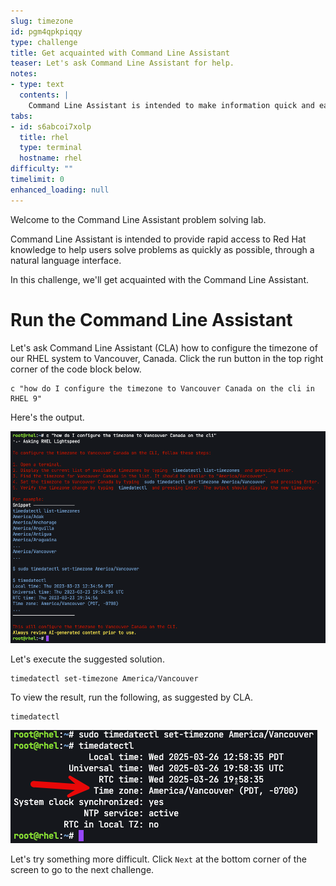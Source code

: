 ```yaml
---
slug: timezone
id: pgm4qpkpiqqy
type: challenge
title: Get acquainted with Command Line Assistant
teaser: Let's ask Command Line Assistant for help.
notes:
- type: text
  contents: |
    Command Line Assistant is intended to make information quick and easy to access. It incorporates knowledge from resources such as the Red Hat Enterprise Linux documentation and makes it easier to find through natural language queries in the command line.
tabs:
- id: s6abcoi7xolp
  title: rhel
  type: terminal
  hostname: rhel
difficulty: ""
timelimit: 0
enhanced_loading: null
---
```

Welcome to the Command Line Assistant problem solving lab.

Command Line Assistant is intended to provide rapid access to Red Hat knowledge to help users solve problems as quickly as possible, through a natural language interface.

In this challenge, we'll get acquainted with the Command Line Assistant.

Run the Command Line Assistant
===
Let's ask Command Line Assistant (CLA) how to configure the timezone of our RHEL system to Vancouver, Canada. Click the run button in the top right corner of the code block below.

```bash,run
c "how do I configure the timezone to Vancouver Canada on the cli in RHEL 9"
```

Here's the output.

![](../assets/timezoneoutput.png)

Let's execute the suggested solution.

```bash,run
timedatectl set-timezone America/Vancouver
```

To view the result, run the following, as suggested by CLA.
```bash,run
timedatectl
```

![](../assets/timedatectl.png)

Let's try something more difficult. Click `Next` at the bottom corner of the screen to go to the next challenge.